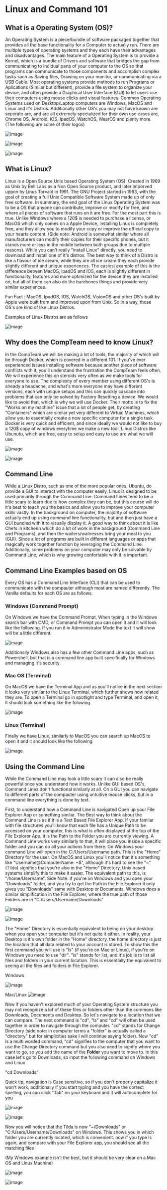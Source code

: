 # Linux and Command 101

## What is a Operating System (OS)?
An Operating System is a piece/bundle of software packaged together that provides all the base functionality for a Computer to actually run. There are multiple types of operating systems and they each have their advantages and disadvantages. The main feature of a Operating System is to provide a Kernel, which is a bundle of Drivers and software that bridges the gap from communicating to indidual parts of your computer to the OS so that programs can communicate to those components and accomplish complex tasks such as Saving files, Drawing on your monitor, or communicating via a USB Cable. Most operating systems provide methods to run Programs or Aplications (Similar but different), provide a file system to organize your device, and often provide a Graphical User Interface (GUI) to let users use their computers using mouse clicks and visual features. Common Operating Systems used on Desktop/Laptop computers are Windows, MacOS and Linux and it's Distros. Additionally other OS's you may not have known are seperate are, and are all extremely specialized for their own use cases are, Chrome OS, Android, IOS, IpadOS, WatchOS, WearOS and plenty more. (The following are some of their logos)

![image](https://github.com/UWFormulaN/Compteam-101/assets/93613553/33efb873-e2a4-4862-b539-34ca3302e624)

![image](https://github.com/UWFormulaN/Compteam-101/assets/93613553/d88cde40-06ae-40e8-a300-801b9a415fec)

![image](https://github.com/UWFormulaN/Compteam-101/assets/93613553/8636210d-2942-459e-aa23-9bc0074c5726)


## What is Linux?

Linux is a Open Source Unix based Operating System (OS). Created in 1969 as Unix by Bell Labs as a Non Open Source product, and later imporved uppon by Linus Torvald in 1991. The GNU Project started in 1983, with the goal of creating a full Unix Compatible Software System made up of only free software. In summary, the end goal of the Linux Operating System was to be a OS that anyone can contribute, improve or modify for free, and where all pieces of software that runs on it are free. For the most part this is true. Unlike Windows where a 120$ is needed to purchase a license, or MacOS which only comes on a Apple Device, installing Linux is completely free, and they allow you to modify your copy or improve the official copy to your hearts content. (Side note: Android is somewhat similar where all manufacturers can modify their copies for their specific phones, but it stands more or less in the middle between both groups due to multiple reasons). While you can't really "install Linux" directly, you need to download and install one of it's distros. The best way to think of a Distro is like a flavour of ice cream, while they are all ice cream they each provide slightly different and unique experiences. The easiest example of this is the difference betwen MacOS, IpadOS and IOS, each is slightly different in functionality, features and more optimized for the device they are installed on, but all of them can also do the barebones things and provide very similar experiences. 

Fun Fact : MacOS, IpadOS, IOS, WatchOS, VisionOS and other OS's built by Apple were built from and improved upon from Unix. So in a way, those OS's are kind of like Linux Distros. 

Examples of Linux Distros are as follows

![image](https://github.com/UWFormulaN/Compteam-101/assets/93613553/66aeb7a8-4c17-4773-a983-7b8abbf8d798)

## Why does the CompTeam need to know Linux?

In the CompTeam we will be making a lot of tools, the majority of which will be through Docker, which is covered in a different 101. If you've ever experienced issues installing software because another piece of software conflicts with it, you'll understand the frustration the CompTeam feels often. We will experience this on steroids very often as we make tools for everyone to use. The complexity of every member using different OS's is already a headache, and what's more everyone may have different versions, each with unique setups and this can quickly cascade into problems that can only be solved by Factory Resetting a device. We would like to avoid that, which is why we will use Docker. Their motto is to fix the "Works on my machine" issue that a lot of people get, by creating "Containers" which are similar yet very different to Virtual Machines, which allow you to essentially create a new specific computer for a single task. Docker is very quick and efficient, and since ideally we would not like to buy a 120$ copy of windows everytime we make a new tool, Linux Distros like Ubunutu, which are free, easy to setup and easy to use are what we will use. 

![image](https://github.com/UWFormulaN/Compteam-101/assets/93613553/435c57dc-4fd6-4615-a551-e726e57a099f)

![image](https://github.com/UWFormulaN/Compteam-101/assets/93613553/4e2b953a-0117-44c7-a9bb-c3eb49dc4d4d)


## Command Line

While a Linux Distro, such as one of the more popular ones, Ubuntu, do provide a GUI to interact with the computer easily, Linux is designed to be used primarily through the Command Line. Command Lines tend to be a little scary to learn due to how complex they can be, but this course will do it's best to teach you the basics and allow you to improve your computer skills vastly. In the background on computer, the majority of software actually end up using command line functionality, but and then just have a GUI bundled with it to visually display it. A good way to think about it is like Chefs in kitchenn which do a lot of work in the background (Command Line and Programs), and then the waiters/waitresses bring your meal to you (GUI). Since a lot of programs are built in different languages or apps that magically work together function by leveraging the Command Line. Additionally, some problems on your computer may only be solvable by Command Line, which is why growing confortable with it is important.

## Command Line Examples based on OS

Every OS has a Command Line Interface (CLI) that can be used to communicate with the compauter although most are named differently. The Vanilla defaults for each OS are as follows.

### Windows (Command Prompt)
On Windows we have the Command Prompt, When typing in the Windows search bar with CMD, or Command Prompt you can open it and it will look like the following. If you run it in Admninistrator Mode the text it will show will be a little different.

![image](https://github.com/UWFormulaN/Compteam-101/assets/93613553/99762712-9696-4340-907f-c9de82694983)

Additionally Windows also has a few other Command Line apps, such as Powershell, but that is a command line app built specifically for Windows and managing it's security.

### Mac OS (Terminal)

On MacOS we have the Terminal App and as you'll notice in the next section it looks very similar to the Linux Terminal, which further shows how related they are. To open a Terminal go in spotlight and type Terminal, and open it, it should look something like the folowing. 

![image](https://github.com/UWFormulaN/Compteam-101/assets/93613553/db1fc12b-1f88-4fee-b746-e94d6948a7d9)


### Linux (Terminal)

Finally we have Linux, similarly to MacOS you can search up MacOS to open it and it should look like the following

![image](https://github.com/UWFormulaN/Compteam-101/assets/93613553/07967775-7509-4e77-bbee-be3f10d39086)


## Using the Command Line

While the Command Line may look a little scary it can also be really powerful once you understand how it works. Unlike GUI based OS's, Command Lines don't functional similarly at all. On a GUI you can navigate to different parts of the compauter using untuitive mouse clicks, but in a command line everything is done by text. 

First, to understand how a Command Line is navigated Open up your File Explorer App or something similar. The Best way to think about the Command Line is as if it is a Text Based File Explorer App. If your familar with file structures you'll know that each file has a Unique Path to be accessed on your computer, this is what is often displayed at the top of the File Explorer App, it is the Path to the Folder you are currently viewing. A Command Line works very similarly to that, it will place you inside a specific folder and you can do all your actions from there. On Windows your command Line will open in the C:/Users/Username path. This is the "Home" Directory for the user. On MacOS and Linux you'll notice that it's something like "Username@ComputerName: ~$", although it's hard to see the "~" (Tilda) signifies that you're also in the "Home" Directory, Unix based systems simplify this to make it easier. The equivalent path to this, is "/home/Username". Side Note: if you're on Windows and you open your "Downloads" folder, and you try to get the Path in the File Explorer it only gives you "Downloads" same with Desktop or Documents. Windows does a similar simplification in the File Explorer, where the true path of those Folders are in "C:/Users/Username/Downloads"


![image](https://github.com/UWFormulaN/Compteam-101/assets/93613553/b30218a9-57db-459e-9a3e-8c239fcdd0fe)


![image](https://github.com/UWFormulaN/Compteam-101/assets/93613553/8cb8a86f-9717-4bb0-ac7c-e14f817462d9)

The "Home" Directory is essentially equivalent to being on your desktop when you open your computer but it's not quite it either. In reality, your Desktop is it's own folder in the "Home" directory, the home directory is just the location that all data related to your account is stored. To show this the first command you will use is "ls" (if you're on Mac or Linux), if you're on Windows you need to use "dir". "ls" stands for list, and it's job is to list all files and folders in your current location. This is essentially the equivalent to seeing all the files and folders in File Explorer. 

Windows

![image](https://github.com/UWFormulaN/Compteam-101/assets/93613553/bc87ee0a-f754-4d97-be39-0af4cb1e05e4)

Mac/Linux
![image](https://github.com/UWFormulaN/Compteam-101/assets/93613553/05f71d3d-ef12-495a-8b53-63642513a0b1)

Now if you haven't explored much of your Operating System structure you may not recognize a lof of these files or folders other than the commons like Downloads, Documents and Desktop. So let's navigate to a location that we can compare. The next command is "cd", "ls" and "cd" will often be used together in order to navigate through the computer. "cd" stands for Change Directory (side note: in computer terms a "folder" is actually called a "directory" but for simplicities sake I will continue saying folder). Now "cd" is a multi worded command, "cd" signifies to the computer that you want to use the Change Directory command but you also need to signify where you want to go, so you add the name of the **Folder** you want to move to. In this case let's go to Downloads, so input the following command on Windows and Linux

"cd Downloads"

Quick tip, navigation is Case sensitive, so if you don't properly capitalize it won't work, additionally if you start typing and you have the correct spelling, you can click "Tab" on your keyboard and it will autocomplete for you 

![image](https://github.com/UWFormulaN/Compteam-101/assets/93613553/a8f31a6a-c771-405c-a2e4-d2e49f70462d)

![image](https://github.com/UWFormulaN/Compteam-101/assets/93613553/4ce212b4-659e-420d-86cd-a2e9b11d93f6)

Now you will notice that the Tilda is now "~/Downloads" or "C:/Users/Username/Downloads" on Windows. This shows you in which folder you are currently located, which is convenient. now if you type ls again, and compare with your File Explorer app, you should see all the matching files


(My Windows example isn't the best, but it should be very clear on a Mac OS and Linux Machine)

![image](https://github.com/UWFormulaN/Compteam-101/assets/93613553/e98e55d6-16f6-4640-a79d-d5eb3e547d1c)

![image](https://github.com/UWFormulaN/Compteam-101/assets/93613553/f179a251-85e9-40ba-8745-6d482e2fe6e7)









